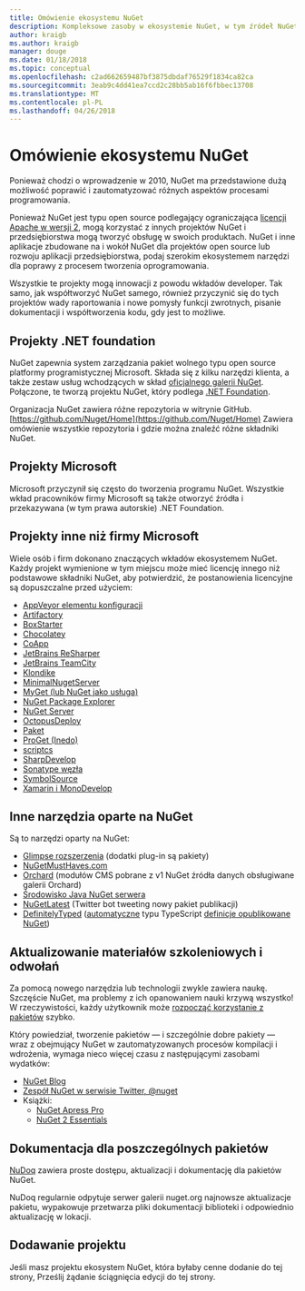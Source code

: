 ```yaml
---
title: Omówienie ekosystemu NuGet
description: Kompleksowe zasoby w ekosystemie NuGet, w tym źródeł NuGet, Microsoft NuGet projektów, narzędzia i materiałów szkoleniowych.
author: kraigb
ms.author: kraigb
manager: douge
ms.date: 01/18/2018
ms.topic: conceptual
ms.openlocfilehash: c2ad662659487bf3875dbdaf76529f1834ca82ca
ms.sourcegitcommit: 3eab9c4dd41ea7ccd2c28bb5ab16f6fbbec13708
ms.translationtype: MT
ms.contentlocale: pl-PL
ms.lasthandoff: 04/26/2018
---
```

# <a name="an-overview-of-the-nuget-ecosystem"></a>Omówienie ekosystemu NuGet

Ponieważ chodzi o wprowadzenie w 2010, NuGet ma przedstawione dużą możliwość poprawić i zautomatyzować różnych aspektów procesami programowania.

Ponieważ NuGet jest typu open source podlegający ograniczająca [licencji Apache w wersji 2](http://choosealicense.com/licenses/apache/), mogą korzystać z innych projektów NuGet i przedsiębiorstwa mogą tworzyć obsługę w swoich produktach. NuGet i inne aplikacje zbudowane na i wokół NuGet dla projektów open source lub rozwoju aplikacji przedsiębiorstwa, podaj szerokim ekosystemem narzędzi dla poprawy z procesem tworzenia oprogramowania.

Wszystkie te projekty mogą innowacji z powodu wkładów developer. Tak samo, jak współtworzyć NuGet samego, również przyczynić się do tych projektów wady raportowania i nowe pomysły funkcji zwrotnych, pisanie dokumentacji i współtworzenia kodu, gdy jest to możliwe.

## <a name="net-foundation-projects"></a>Projekty .NET foundation

NuGet zapewnia system zarządzania pakiet wolnego typu open source platformy programistycznej Microsoft. Składa się z kilku narzędzi klienta, a także zestaw usług wchodzących w skład [oficjalnego galerii NuGet](http://www.nuget.org). Połączone, te tworzą projektu NuGet, który podlega [.NET Foundation](http://www.dotnetfoundation.org/).

Organizacja NuGet zawiera różne repozytoria w witrynie GitHub. [https://github.com/Nuget/Home](https://github.com/Nuget/Home) Zawiera omówienie wszystkie repozytoria i gdzie można znaleźć różne składniki NuGet.

## <a name="microsoft-projects"></a>Projekty Microsoft

Microsoft przyczynił się często do tworzenia programu NuGet. Wszystkie wkład pracowników firmy Microsoft są także otworzyć źródła i przekazywana (w tym prawa autorskie) .NET Foundation.

## <a name="non-microsoft-projects"></a>Projekty inne niż firmy Microsoft

Wiele osób i firm dokonano znaczących wkładów ekosystemem NuGet. Każdy projekt wymienione w tym miejscu może mieć licencję innego niż podstawowe składniki NuGet, aby potwierdzić, że postanowienia licencyjne są dopuszczalne przed użyciem:

- [AppVeyor elementu konfiguracji](https://www.appveyor.com/)
- [Artifactory](https://www.jfrog.com/artifactory/)
- [BoxStarter](http://boxstarter.org/)
- [Chocolatey](https://chocolatey.org/)
- [CoApp](http://coapp.org/)
- [JetBrains ReSharper](https://resharper-plugins.jetbrains.com/)
- [JetBrains TeamCity](https://www.jetbrains.com/teamcity/)
- [Klondike](https://github.com/themotleyfool/Klondike)
- [MinimalNugetServer](https://github.com/TanukiSharp/MinimalNugetServer)
- [MyGet (lub NuGet jako usługa)](http://www.myget.org/)
- [NuGet Package Explorer](https://github.com/NuGetPackageExplorer/NuGetPackageExplorer)
- [NuGet Server](http://nugetserver.net/)
- [OctopusDeploy](https://octopus.com/)
- [Paket](https://fsprojects.github.io/Paket/)
- [ProGet (Inedo)](http://inedo.com/proget)
- [scriptcs](http://scriptcs.net/)
- [SharpDevelop](http://community.sharpdevelop.net/blogs/mattward/archive/2011/01/23/NuGetSupportInSharpDevelop.aspx)
- [Sonatype węzła](http://www.sonatype.com/nexus-repository-sonatype)
- [SymbolSource](http://www.symbolsource.org/Public)
- [Xamarin i MonoDevelop](https://github.com/mrward/monodevelop-nuget-addin)

## <a name="other-nuget-based-utilities"></a>Inne narzędzia oparte na NuGet

Są to narzędzi oparty na NuGet:

- [Glimpse rozszerzenia](http://getglimpse.com/Packages) (dodatki plug-in są pakiety)
- [NuGetMustHaves.com](http://nugetmusthaves.com/)
- [Orchard](http://www.orchardproject.net/) (modułów CMS pobrane z v1 NuGet źródła danych obsługiwane galerii Orchard)
- [Środowisko Java NuGet serwera](http://jonnyzzz.com/blog/2012/03/07/nuget-server-in-pure-java/)
- [NuGetLatest](https://twitter.com/NuGetLatest) (Twitter bot tweeting nowy pakiet publikacji)
- [DefinitelyTyped](http://definitelytyped.org/) ([automatyczne](https://github.com/DefinitelyTyped/NugetAutomation/) typu TypeScript [definicje opublikowane NuGet](http://www.nuget.org/packages?q=DefinitelyTyped))

## <a name="training-materials-and-references"></a>Aktualizowanie materiałów szkoleniowych i odwołań

Za pomocą nowego narzędzia lub technologii zwykle zawiera naukę. Szczęście NuGet, ma problemy z ich opanowaniem nauki krzywą wszystko! W rzeczywistości, każdy użytkownik może [rozpocząć korzystanie z pakietów](../quickstart/use-a-package.md) szybko.

Który powiedział, tworzenie pakietów — i szczególnie dobre pakiety — wraz z obejmujący NuGet w zautomatyzowanych procesów kompilacji i wdrożenia, wymaga nieco więcej czasu z następującymi zasobami wydatków:

- [NuGet Blog](http://blog.nuget.org/)
- [Zespół NuGet w serwisie Twitter, @nuget](http://twitter.com/nuget)
- Książki:
  - [NuGet Apress Pro](http://bit.ly/ProNuGet)
  - [NuGet 2 Essentials](http://www.amazon.com/NuGet-2-Essentials-Damir-Arh-ebook/dp/B00GTQD5M4)

## <a name="documentation-for-individual-packages"></a>Dokumentacja dla poszczególnych pakietów

[NuDoq](http://nudoq.org) zawiera proste dostępu, aktualizacji i dokumentację dla pakietów NuGet.

NuDoq regularnie odpytuje serwer galerii nuget.org najnowsze aktualizacje pakietu, wypakowuje przetwarza pliki dokumentacji biblioteki i odpowiednio aktualizację w lokacji.

## <a name="adding-your-project"></a>Dodawanie projektu

Jeśli masz projektu ekosystem NuGet, która byłaby cenne dodanie do tej strony, Prześlij żądanie ściągnięcia edycji do tej strony.
